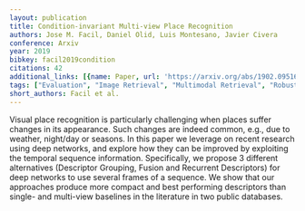```yaml
---
layout: publication
title: Condition-invariant Multi-view Place Recognition
authors: Jose M. Facil, Daniel Olid, Luis Montesano, Javier Civera
conference: Arxiv
year: 2019
bibkey: facil2019condition
citations: 42
additional_links: [{name: Paper, url: 'https://arxiv.org/abs/1902.09516'}]
tags: ["Evaluation", "Image Retrieval", "Multimodal Retrieval", "Robustness"]
short_authors: Facil et al.
---
```

Visual place recognition is particularly challenging when places suffer
changes in its appearance. Such changes are indeed common, e.g., due to
weather, night/day or seasons. In this paper we leverage on recent research
using deep networks, and explore how they can be improved by exploiting the
temporal sequence information. Specifically, we propose 3 different
alternatives (Descriptor Grouping, Fusion and Recurrent Descriptors) for deep
networks to use several frames of a sequence. We show that our approaches
produce more compact and best performing descriptors than single- and
multi-view baselines in the literature in two public databases.